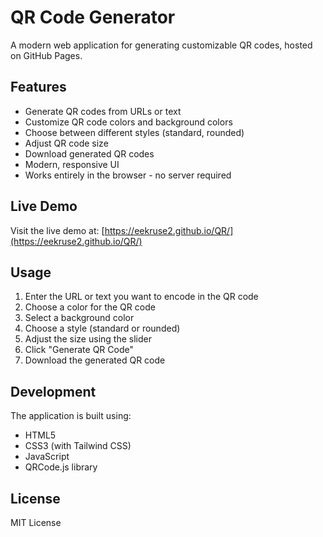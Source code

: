 # QR Code Generator

A modern web application for generating customizable QR codes, hosted on GitHub Pages.

## Features

- Generate QR codes from URLs or text
- Customize QR code colors and background colors
- Choose between different styles (standard, rounded)
- Adjust QR code size
- Download generated QR codes
- Modern, responsive UI
- Works entirely in the browser - no server required

## Live Demo

Visit the live demo at: [https://eekruse2.github.io/QR/](https://eekruse2.github.io/QR/)

## Usage

1. Enter the URL or text you want to encode in the QR code
2. Choose a color for the QR code
3. Select a background color
4. Choose a style (standard or rounded)
5. Adjust the size using the slider
6. Click "Generate QR Code"
7. Download the generated QR code

## Development

The application is built using:
- HTML5
- CSS3 (with Tailwind CSS)
- JavaScript
- QRCode.js library

## License

MIT License